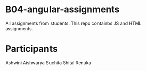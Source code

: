 # B04-angular-assignments
All assignments from students. This repo containbs JS and HTML assignments.

# Participants 
Ashwini
Aishwarya
Suchita
Shital
Renuka
